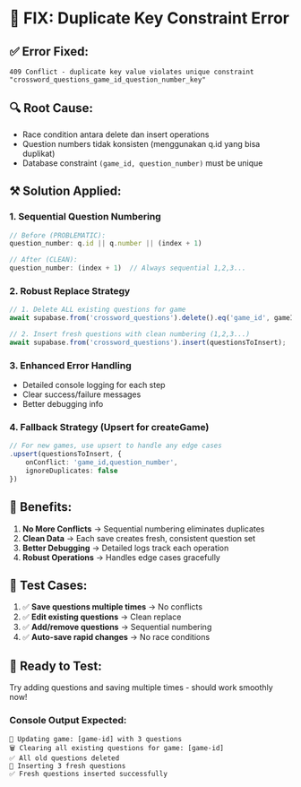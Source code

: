 # 🔧 FIX: Duplicate Key Constraint Error

## ✅ **Error Fixed:**
```
409 Conflict - duplicate key value violates unique constraint 
"crossword_questions_game_id_question_number_key"
```

## 🔍 **Root Cause:**
- Race condition antara delete dan insert operations
- Question numbers tidak konsisten (menggunakan q.id yang bisa duplikat)
- Database constraint `(game_id, question_number)` must be unique

## ⚒️ **Solution Applied:**

### **1. Sequential Question Numbering**
```typescript
// Before (PROBLEMATIC):
question_number: q.id || q.number || (index + 1)

// After (CLEAN):
question_number: (index + 1)  // Always sequential 1,2,3...
```

### **2. Robust Replace Strategy**
```typescript
// 1. Delete ALL existing questions for game
await supabase.from('crossword_questions').delete().eq('game_id', gameId);

// 2. Insert fresh questions with clean numbering (1,2,3...)
await supabase.from('crossword_questions').insert(questionsToInsert);
```

### **3. Enhanced Error Handling**
- Detailed console logging for each step
- Clear success/failure messages
- Better debugging info

### **4. Fallback Strategy (Upsert for createGame)**
```typescript
// For new games, use upsert to handle any edge cases
.upsert(questionsToInsert, { 
    onConflict: 'game_id,question_number',
    ignoreDuplicates: false 
})
```

## 🎯 **Benefits:**
1. **No More Conflicts** → Sequential numbering eliminates duplicates
2. **Clean Data** → Each save creates fresh, consistent question set  
3. **Better Debugging** → Detailed logs track each operation
4. **Robust Operations** → Handles edge cases gracefully

## 🧪 **Test Cases:**
1. ✅ **Save questions multiple times** → No conflicts
2. ✅ **Edit existing questions** → Clean replace
3. ✅ **Add/remove questions** → Sequential numbering
4. ✅ **Auto-save rapid changes** → No race conditions

## 🚀 **Ready to Test:**
Try adding questions and saving multiple times - should work smoothly now!

### Console Output Expected:
```
🔄 Updating game: [game-id] with 3 questions
🗑️ Clearing all existing questions for game: [game-id]  
✅ All old questions deleted
📝 Inserting 3 fresh questions
✅ Fresh questions inserted successfully
```
